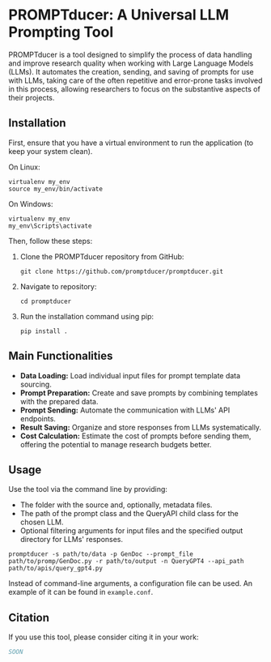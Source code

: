 # PROMPTducer: A Universal LLM Prompting Tool

PROMPTducer is a tool designed to simplify the process of data handling and improve research quality when working with Large Language Models (LLMs). It automates the creation, sending, and saving of prompts for use with LLMs, taking care of the often repetitive and error-prone tasks involved in this process, allowing researchers to focus on the substantive aspects of their projects.

## Installation

First, ensure that you have a virtual environment to run the application (to keep your system clean).

On Linux:
```
virtualenv my_env
source my_env/bin/activate
```

On Windows:
```
virtualenv my_env
my_env\Scripts\activate
```

Then, follow these steps:

1. Clone the PROMPTducer repository from GitHub:

   ```
   git clone https://github.com/promptducer/promptducer.git
   ```

2. Navigate to repository:

   ```
   cd promptducer
   ```

3. Run the installation command using pip:

   ```
   pip install .
   ```

## Main Functionalities

- **Data Loading:** Load individual input files for prompt template data sourcing.
- **Prompt Preparation:** Create and save prompts by combining templates with the prepared data.
- **Prompt Sending:** Automate the communication with LLMs' API endpoints.
- **Result Saving:** Organize and store responses from LLMs systematically.
- **Cost Calculation:** Estimate the cost of prompts before sending them, offering the potential to manage research budgets better.

## Usage

Use the tool via the command line by providing:
- The folder with the source and, optionally, metadata files.
- The path of the prompt class and the QueryAPI child class for the chosen LLM.
- Optional filtering arguments for input files and the specified output directory for LLMs' responses.

```
promptducer -s path/to/data -p GenDoc --prompt_file path/to/promp/GenDoc.py -r path/to/output -n QueryGPT4 --api_path path/to/apis/query_gpt4.py
```

Instead of command-line arguments, a configuration file can be used.
An example of it can be found in `example.conf`.

## Citation

If you use this tool, please consider citing it in your work:

```bib
SOON
```
